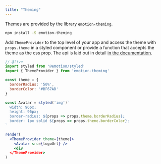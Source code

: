```yaml
---
title: "Theming"
---
```


Themes are provided by the library [`emotion-theming`](https://github.com/emotion-js/emotion/tree/master/packages/emotion-theming).

```bash
npm install -S emotion-theming
```

Add `ThemeProvider` to the top level of your app and access the theme with `props.theme` in a styled component or provide a function that accepts the theme as the css prop. The api is laid out in detail [in the documentation](https://github.com/emotion-js/emotion/tree/master/packages/emotion-theming).

```jsx
// @live
import styled from '@emotion/styled'
import { ThemeProvider } from 'emotion-theming'

const theme = {
  borderRadius: '50%',
  borderColor: '#BF67AD'
}

const Avatar = styled('img')`
  width: 96px;
  height: 96px;
  border-radius: ${props => props.theme.borderRadius};
  border: 1px solid ${props => props.theme.borderColor};
`

render(
  <ThemeProvider theme={theme}>
    <Avatar src={logoUrl} />
    <div
  </ThemeProvider>
)
```
